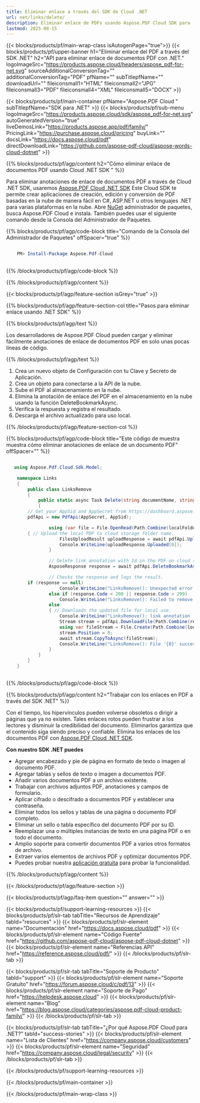 ```yaml
---
title: Eliminar enlace a través del SDK de Cloud .NET
url: net/links/delete/
description: Eliminar enlace de PDFs usando Aspose.PDF Cloud SDK para .NET.
lastmod: 2025-08-15
---
```


{{< blocks/products/pf/main-wrap-class isAutogenPage="true">}}
{{< blocks/products/pf/upper-banner h1="Eliminar enlace del PDF a través del SDK .NET" h2="API para eliminar enlace de documentos PDF con .NET." logoImageSrc="https://products.aspose.cloud/headers/aspose_pdf-for-net.svg" sourceAdditionalConversionTag="" additionalConversionTag="PDF" pfName="" subTitlepfName="" downloadUrl="" fileiconsmall1="HTML" fileiconsmall2="JPG" fileiconsmall3="PDF" fileiconsmall4="XML" fileiconsmall5="DOCX" >}}

{{< blocks/products/pf/main-container pfName="Aspose.PDF Cloud " subTitlepfName="SDK para .NET" >}}
{{< blocks/products/pf/sub-menu logoImageSrc="https://products.aspose.cloud/sdk/aspose_pdf-for-net.svg"
autoGeneratedVersion="true"
liveDemosLink="https://products.aspose.app/pdf/family/" PricingLink="https://purchase.aspose.cloud/pricing" buyLink="" docsLink="https://docs.aspose.cloud/pdf"  directDownloadLink="https://github.com/aspose-pdf-cloud/aspose-words-cloud-dotnet" >}}

{{% blocks/products/pf/agp/content h2="Cómo eliminar enlace de documentos PDF usando Cloud .NET SDK " %}}

Para eliminar anotaciones de enlace de documentos PDF a través de Cloud .NET SDK, usaremos
[Aspose.PDF Cloud .NET SDK](https://products.aspose.cloud/pdf/net/)
Este Cloud SDK te permite crear aplicaciones de creación, edición y conversión de PDF basadas en la nube de manera fácil en C#, ASP.NET u otros lenguajes .NET para varias plataformas en la nube. Abre
[NuGet](https://www.nuget.org/packages/Aspose.Pdf-Cloud)
administrador de paquetes, busca
Aspose.PDF Cloud
e instala. También puedes usar el siguiente comando desde la Consola del Administrador de Paquetes.

{{% blocks/products/pf/agp/code-block title="Comando de la Consola del Administrador de Paquetes" offSpacer="true" %}}

```powershell

    PM> Install-Package Aspose.Pdf-Cloud
     
```

{{% /blocks/products/pf/agp/code-block %}}

{{% /blocks/products/pf/agp/content %}}

{{< blocks/products/pf/agp/feature-section isGrey="true" >}}

{{% blocks/products/pf/agp/feature-section-col title="Pasos para eliminar enlace usando .NET SDK" %}}

{{% blocks/products/pf/agp/text %}}

Los desarrolladores de Aspose.PDF Cloud pueden cargar y eliminar fácilmente anotaciones de enlace de documentos PDF en solo unas pocas líneas de código.

{{% /blocks/products/pf/agp/text %}}

1. Crea un nuevo objeto de Configuración con tu Clave y Secreto de Aplicación.
1. Crea un objeto para conectarse a la API de la nube.
1. Sube el PDF al almacenamiento en la nube.
1. Elimina la anotación de enlace del PDF en el almacenamiento en la nube usando la función DeleteBookmarkAsync.
1. Verifica la respuesta y registra el resultado.
1. Descarga el archivo actualizado para uso local.

{{% /blocks/products/pf/agp/feature-section-col %}}

{{% blocks/products/pf/agp/code-block title="Este código de muestra muestra cómo eliminar anotaciones de enlace de un documento PDF" offSpacer="" %}}

```cs

   using Aspose.Pdf.Cloud.Sdk.Model;

    namespace Links
    {
        public class LinksRemove
        {
            public static async Task Delete(string documentName, string outputName, string LinkID, string remoteFolder)
            {
		// Get your AppSid and AppSecret from https://dashboard.aspose.cloud (free registration required). 
		pdfApi = new PdfApi(AppSecret, AppSid);

                using (var file = File.OpenRead(Path.Combine(localFolder, documentName)))
		{ // Upload the local PDF to cloud storage folder name.
                    FilesUploadResult uploadResponse = await pdfApi.UploadFileAsync(Path.Combine(remoteFolder, documentName), documentName);
                    Console.WriteLine(uploadResponse.Uploaded[0]);
                }

                // Delete link annotation with Id in the PDF on cloud storage.
                AsposeResponse response = await pdfApi.DeleteBookmarkAsync(documentName, bookmarkPath, folder: remoteFolder);

                // Checks the response and logs the result.
		if (response == null)
                    Console.WriteLine("LinksRemove(): Unexpected error!");
                else if (response.Code < 200 || response.Code > 299)
                    Console.WriteLine("LinksRemove(): Failed to remove link from the document.");
                else
                { // Downloads the updated file for local use.
                    Console.WriteLine("LinksRemove(): link annotation '{0}' successfully removed from the document '{1}.", LinkID, documentName);
                    Stream stream = pdfApi.DownloadFile(Path.Combine(remoteFolder, documentName));
                    using var fileStream = File.Create(Path.Combine(localFolder, "delete_link_" + outputName));
                    stream.Position = 0;
                    await stream.CopyToAsync(fileStream);
                    Console.WriteLine("LinksRemove(): File '{0}' successfully downloaded.", "delete_link_" + outputName);
                }
            }
        }
    }
 
```

{{% /blocks/products/pf/agp/code-block %}}

{{% blocks/products/pf/agp/content h2="Trabajar con los enlaces en PDF a través del SDK .NET" %}}

Con el tiempo, los hipervínculos pueden volverse obsoletos o dirigir a páginas que ya no existen. Tales enlaces rotos pueden frustrar a los lectores y disminuir la credibilidad del documento. Eliminarlos garantiza que el contenido siga siendo preciso y confiable.
Elimina los enlaces de los documentos PDF con [Aspose.PDF Cloud .NET SDK](https://products.aspose.cloud/pdf/net/).

**Con nuestro SDK .NET puedes**

+ Agregar encabezado y pie de página en formato de texto o imagen al documento PDF.
+ Agregar tablas y sellos de texto o imagen a documentos PDF.
+ Añadir varios documentos PDF a un archivo existente.
+ Trabajar con archivos adjuntos PDF, anotaciones y campos de formulario.
+ Aplicar cifrado o descifrado a documentos PDF y establecer una contraseña.
+ Eliminar todos los sellos y tablas de una página o documento PDF completo.
+ Eliminar un sello o tabla específico del documento PDF por su ID.
+ Reemplazar una o múltiples instancias de texto en una página PDF o en todo el documento.
+ Amplio soporte para convertir documentos PDF a varios otros formatos de archivo.
+ Extraer varios elementos de archivos PDF y optimizar documentos PDF.
+ Puedes probar nuestra [aplicación gratuita](https://products.aspose.app/pdf/) para probar la funcionalidad.

{{% /blocks/products/pf/agp/content %}}

{{< /blocks/products/pf/agp/feature-section >}}

{{< blocks/products/pf/agp/faq-item question="" answer="" >}}

{{< blocks/products/pf/support-learning-resources >}}
{{< blocks/products/pf/slr-tab tabTitle="Recursos de Aprendizaje" tabId="resources" >}}
{{< blocks/products/pf/slr-element name="Documentación" href="https://docs.aspose.cloud/pdf" >}}
{{< blocks/products/pf/slr-element name="Código Fuente" href="https://github.com/aspose-pdf-cloud/aspose-pdf-cloud-dotnet" >}}
{{< blocks/products/pf/slr-element name="Referencias API" href="https://reference.aspose.cloud/pdf/" >}}
{{< /blocks/products/pf/slr-tab >}}

{{< blocks/products/pf/slr-tab tabTitle="Soporte de Producto" tabId="support" >}}
{{< blocks/products/pf/slr-element name="Soporte Gratuito" href="https://forum.aspose.cloud/c/pdf/13" >}}
{{< blocks/products/pf/slr-element name="Soporte de Pago" href="https://helpdesk.aspose.cloud" >}}
{{< blocks/products/pf/slr-element name="Blog" href="https://blog.aspose.cloud/categories/aspose.pdf-cloud-product-family/" >}}
{{< /blocks/products/pf/slr-tab >}}

{{< blocks/products/pf/slr-tab tabTitle="¿Por qué Aspose.PDF Cloud para .NET?" tabId="success-stories" >}}
{{< blocks/products/pf/slr-element name="Lista de Clientes" href="https://company.aspose.cloud/customers" >}}
{{< blocks/products/pf/slr-element name="Seguridad" href="https://company.aspose.cloud/legal/security" >}}
{{< /blocks/products/pf/slr-tab >}}

{{< /blocks/products/pf/support-learning-resources >}}

{{< /blocks/products/pf/main-container >}}

{{< /blocks/products/pf/main-wrap-class >}}





